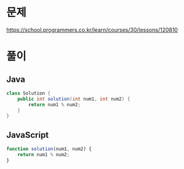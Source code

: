 # 문제
https://school.programmers.co.kr/learn/courses/30/lessons/120810

# 풀이
## Java
```java
class Solution {
    public int solution(int num1, int num2) {
        return num1 % num2;
    }
}
```

## JavaScript
```javascript
function solution(num1, num2) {
    return num1 % num2;
}
```
